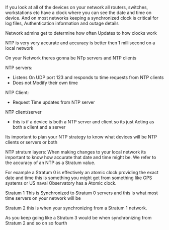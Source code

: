 If you look at all of the devices on your network all routers, switches, workstations etc have a clock where you can see the date and time on device. And on most networks keeping a synchronized clock is critical for log files, Authentication information and outage details


Network admins get to determine how often Updates to how clocks work

NTP is very very accurate and accuracy is better then 1 millisecond on a local network 


On your Network theres gonna be NTp servers and NTP clients 


NTP servers:
- Listens On UDP port 123 and responds to time requests from NTP clients 
- Does not Modify their own time



NTP Client:
- Request Time updates from NTP server 



NTP client/server
- this is if a device is both a NTP server and client so its just Acting as both a client and a server




Its important to plan your NTP strategy to know what devices will be NTP clients or servers or both





NTP stratum layers:
When making changes to your local network its important to know how accurate that date and time might be. We refer to the accuracy of an NTP as a Stratum value.

For example a
Stratum 0 is effectively an atomic clock providing the exact date and time this is something you might get from something like GPS systems or US naval Observatory has a Atomic clock.

Stratum 1 
This is Synchronized to Stratum 0 servers and this is what most time servers on your network will be 


Stratum 2 
this is when your synchronizing from a Stratum 1 network. 

As you keep going like a Stratum 3 would be when synchronizing from Stratum 2 and so on so fourth



